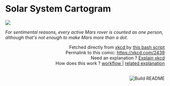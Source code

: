 # <b>Solar System Cartogram</b>

[![](https://imgs.xkcd.com/comics/solar_system_cartogram.png)](https://xkcd.com/2439)

<i>For sentimental reasons, every active Mars rover is counted as one person, although that&#39;s not enough to make Mars more than a dot.</i>

<div align="right">
  Fetched directly from
  <a href="https://xkcd.com">
    xkcd
  </a>
  by
  <a href="https://github.com/Vanille-N/Vanille-N/blob/master/fetch">
    this bash script
  </a>
</div>
<div align="right">
  Permalink to this comic:
  <a href="https://xkcd.com/2439">
    https://xkcd.com/2439
  </a>
</div>
<div align="right">
  Need an explanation ?
  <a href="https://www.explainxkcd.com/wiki/index.php/2439">
    Explain xkcd
  </a>
</div>
<div align="right">
  How does this work ?
  <a href="https://github.com/Vanille-N/Vanille-N/blob/master/.github/workflows/build.yml">
    workflow
  </a>
  |
  <a href="https://simonwillison.net/2020/Jul/10/self-updating-profile-readme/">
    related explanation
  </a>
</div><br>

<a href="https://github.com/Vanille-N/Vanille-N/actions"><img src="https://github.com/Vanille-N/Vanille-N/workflows/Build%20README/badge.svg" align="right" alt="Build README"></a>

